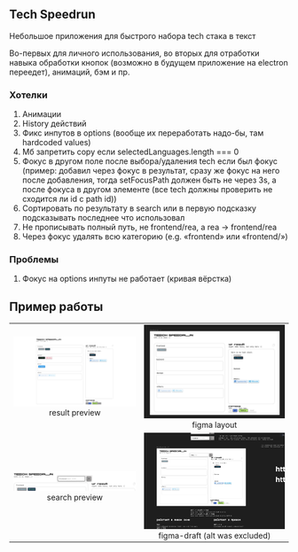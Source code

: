 ## Tech Speedrun

Небольшое приложения для быстрого набора tech стака в текст

Во-первых для личного использования, во вторых для отработки навыка обработки кнопок (возможно в будущем приложение на electron переедет), анимаций, бэм и пр.

### Хотелки

1. Анимации
2. History действий
3. Фикс инпутов в options (вообще их переработать надо-бы, там hardcoded values)
4. Мб запретить copy если selectedLanguages.length === 0
5. Фокус в другом поле после выбора/удаления tech если был фокус (пример: добавил через фокус в результат, сразу же фокус на него после добавления, тогда setFocusPath должен быть не через 3s, а после фокуса в другом элементе (все tech должны проверить не сходится ли id с path id))
6. Сортировать по результату в search или в первую подсказку подсказывать последнее что использовал
7. Не прописывать полный путь, не frontend/rea, а rea -> frontend/rea
8. Через фокус удалять всю категорию (e.g. «frontend» или «frontend/»)

### Проблемы

1. Фокус на options инпуты не работает (кривая вёрстка)

## Пример работы

|  |  |
| :-: | :-: |
| <img width="800" alt="result preview" src="./.git.content/tech-preview.png"> result preview | <img width="800" alt="figma layout" src="./.git.content/figma-layout.png"> figma layout |
| <img width="800" alt="search preview" src="./.git.content/search-preview.png"> search preview | <img width="800" alt="figma draft" src="./.git.content/figma-draft.png"> figma-draft (alt was excluded) |
